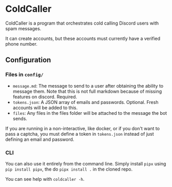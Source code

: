 # ColdCaller

ColdCaller is a program that orchestrates cold calling Discord users with spam messages.

It can create accounts, but these accounts must currently have a verified phone number.

## Configuration

### Files in `config/`

* `message.md`: The message to send to a user after obtaining the ability to message them. Note that this is not full
  markdown because of missing features on discord. Required.
* `tokens.json`: A JSON array of emails and passwords. Optional. Fresh accounts will be added to this.
* `files`: Any files in the files folder will be attached to the message the bot sends.

If you are running in a non-interactive, like docker, or if you don't want to pass a captcha, you must define a token
in `tokens.json` instead of just defining an email and password.

### CLI

You can also use it entirely from the command line. Simply install  `pipx` using ```pip install pipx```, the do `pipx install .` in the cloned repo.

You can see help with `coldcaller -h`.
